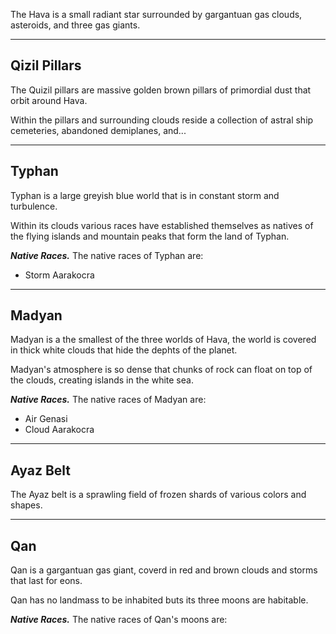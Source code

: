 The Hava is a small radiant star surrounded by gargantuan gas clouds, asteroids, and three gas giants.

___

## Qizil Pillars
The Quizil pillars are massive golden brown pillars of primordial dust that orbit around Hava.

Within the pillars and surrounding clouds reside a collection of astral ship cemeteries, abandoned demiplanes, and...


___

## Typhan
Typhan is a large greyish blue world that is in constant storm and turbulence. 

Within its clouds various races have established themselves as natives of the flying islands and mountain peaks that form the land of Typhan.

***Native Races.***
The native races of Typhan are:
- Storm Aarakocra

___

## Madyan
Madyan is a the smallest of the three worlds of Hava, the world is  covered in thick white clouds that  hide the dephts of the planet.

Madyan's atmosphere is so dense that chunks of rock can float on top of the clouds, creating islands in the white sea.

***Native Races.***
The native races of Madyan are:
- Air Genasi
- Cloud Aarakocra


___

## Ayaz Belt
The Ayaz belt is a sprawling field of frozen shards of various colors and shapes.

___

## Qan
Qan is a gargantuan gas giant, coverd in red and brown clouds and storms that last for eons.

Qan has no landmass to be inhabited buts its three moons are habitable.

***Native Races.***
The native races of Qan's moons are:
